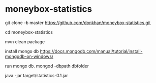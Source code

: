 ﻿# moneybox-statistics


git clone -b master https://github.com/donkhan/moneybox-statistics.git

cd moneybox-statistics

mvn clean package

install mongo db https://docs.mongodb.com/manual/tutorial/install-mongodb-on-windows/

run mongo db. mongod -dbpath dbfolder

java -jar target/statistics-0.1.jar
